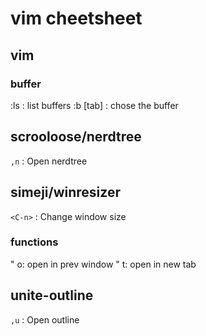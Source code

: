# vim cheetsheet

## vim

### buffer

:ls : list buffers
:b [tab] : chose the buffer

## scrooloose/nerdtree

`,n` : Open nerdtree

## simeji/winresizer

`<C-n>` : Change window size

### functions

" o: open in prev window
" t: open in new tab

## unite-outline

`,u` : Open outline
